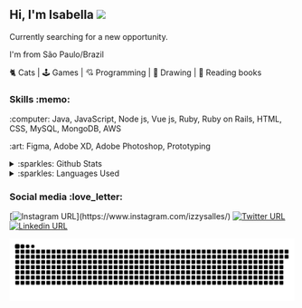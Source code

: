 
<h2 align="left">
   Hi, I'm Isabella <img src="https://media.giphy.com/media/hvRJCLFzcasrR4ia7z/giphy.gif" width="30px">
</h2>

<p align="left">
  Currently searching for a new opportunity.

  I'm from São Paulo/Brazil

  🐈 Cats | 🕹️ Games | 💘 Programming | :art: Drawing | :open_book: Reading books
</p>

<h3 align="left">
  Skills :memo:
</h3>

<p align="left">
  :computer: Java, JavaScript, Node js, Vue js, Ruby, Ruby on Rails, HTML, CSS, MySQL, MongoDB, AWS
</p>
<p align="left">
  :art:	Figma, Adobe XD, Adobe Photoshop, Prototyping
</p>

<details>

  :art:	Figma, Adobe XD, Adobe Photoshop, Prototyping
   <summary>:sparkles: Github Stats</summary>
   <img src="https://github-readme-stats.vercel.app/api?username=izzysalles&theme=default" >
  </details>

  <details>
    <summary>:sparkles: Languages Used</summary>
    <img src="https://github-readme-stats.vercel.app/api/top-langs/?username=izzysalles&hide=html&layout=compact">
  </details>
<p align="left">
  
<h3 align="left">
  Social media :love_letter:
</h3>

[![Instagram URL](https://img.shields.io/twitter/url?color=%23fb3958&label=follow&logo=instagram&logoColor=%23fb3958&style=flat-square&url=https%3A%2F%2Fwww.instagram.com%2Falejorc_)](https://www.instagram.com/izzysalles/)
[![Twitter URL](https://img.shields.io/twitter/url?color=%231DA1F2&label=follow&logo=twitter&logoColor=%231DA1F2&style=flat-square&url=https%3A%2F%2Fwww.reddit.com%2Fuser%2FFatChicken277)](https://twitter.com/babellaaaa)
[![Linkedin URL](https://img.shields.io/twitter/url?color=%230072b1&label=connect&logo=linkedin&logoColor=%230072b1&style=flat-square&url=https%3A%2F%2Fwww.linkedin.com%2Fin%2Falejandro-ramirez-ciceros%2F)](https://www.linkedin.com/in/isabella-salles-515078181)

![Snake animation](https://github.com/izzysalles/izzysalles/blob/output/github-contribution-grid-snake.svg)



